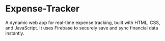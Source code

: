 # Expense-Tracker
A dynamic web app for real-time expense tracking, built with HTML, CSS, and JavaScript. It uses Firebase to securely save and sync financial data instantly.
